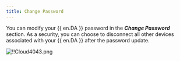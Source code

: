 ```yaml
---
title: Change Password
---
```

You can modify your {{ en.DA }} password in the ***Change Password*** section. As a security, you can choose to disconnect all other devices associated with your {{ en.DA }} after the password update.  

![!!Cloud4043.png](/img/en/cloud/Cloud4043.png) 

